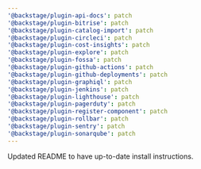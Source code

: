 ```yaml
---
'@backstage/plugin-api-docs': patch
'@backstage/plugin-bitrise': patch
'@backstage/plugin-catalog-import': patch
'@backstage/plugin-circleci': patch
'@backstage/plugin-cost-insights': patch
'@backstage/plugin-explore': patch
'@backstage/plugin-fossa': patch
'@backstage/plugin-github-actions': patch
'@backstage/plugin-github-deployments': patch
'@backstage/plugin-graphiql': patch
'@backstage/plugin-jenkins': patch
'@backstage/plugin-lighthouse': patch
'@backstage/plugin-pagerduty': patch
'@backstage/plugin-register-component': patch
'@backstage/plugin-rollbar': patch
'@backstage/plugin-sentry': patch
'@backstage/plugin-sonarqube': patch
---
```


Updated README to have up-to-date install instructions.
